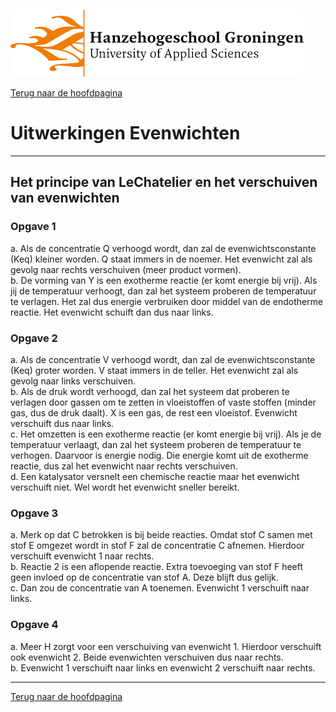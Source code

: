 ![Hanze](../hanze/hanze.png)

[Terug naar de hoofdpagina ](../index.md)

# Uitwerkingen Evenwichten 

---

## Het principe van LeChatelier en het verschuiven van evenwichten

### Opgave 1

a. Als de concentratie Q verhoogd wordt, dan zal de evenwichtsconstante (Keq) kleiner worden. Q staat immers in de noemer. Het evenwicht zal als gevolg naar rechts verschuiven (meer product vormen).  
b. De vorming van Y is een exotherme reactie (er komt energie bij vrij). Als jij de temperatuur verhoogt, dan zal het systeem proberen de temperatuur te verlagen. Het zal dus energie verbruiken door middel van de endotherme reactie. Het evenwicht schuift dan dus naar links.  

### Opgave 2

a. Als de concentratie V verhoogd wordt, dan zal de evenwichtsconstante (Keq) groter worden. V staat immers in de teller. Het evenwicht zal als gevolg naar links verschuiven.  
b. Als de druk wordt verhoogd, dan zal het systeem dat proberen te verlagen door gassen om te zetten in vloeistoffen of vaste stoffen (minder gas, dus de druk daalt). X is een gas, de rest een vloeistof. Evenwicht verschuift dus naar links.  
c. Het omzetten is een exotherme reactie (er komt energie bij vrij). Als je de temperatuur verlaagt, dan zal het systeem proberen de temperatuur te verhogen. Daarvoor is energie nodig. Die energie komt uit de exotherme reactie, dus zal het evenwicht naar rechts verschuiven.  
d. Een katalysator versnelt een chemische reactie maar het evenwicht verschuift niet. Wel wordt het evenwicht sneller bereikt.  

### Opgave 3

a. Merk op dat C betrokken is bij beide reacties. Omdat stof C samen met stof E omgezet wordt in stof F zal de concentratie C afnemen. Hierdoor verschuift evenwicht 1 naar rechts.  
b. Reactie 2 is een aflopende reactie. Extra toevoeging van stof F heeft geen invloed op de concentratie van stof A. Deze blijft dus gelijk.  
c. Dan zou de concentratie van A toenemen. Evenwicht 1 verschuift naar links.  

### Opgave 4

a. Meer H zorgt voor een verschuiving van evenwicht 1. Hierdoor verschuift ook evenwicht 2. Beide evenwichten verschuiven dus naar rechts.  
b. Evenwicht 1 verschuift naar links en evenwicht 2 verschuift naar rechts.  


--- 

[Terug naar de hoofdpagina ](../index.md)

<script type="text/x-mathjax-config">
  MathJax.Hub.Config({
    tex2jax: {
      inlineMath: [ ['$','$'], ["\\(","\\)"] ],
      processEscapes: true
    }
  });
</script>
    
<script type="text/javascript"
        src="https://cdn.mathjax.org/mathjax/latest/MathJax.js?config=TeX-AMS-MML_HTMLorMML">
</script>